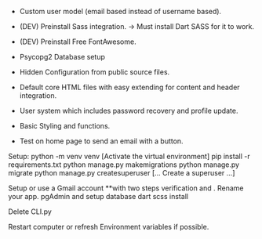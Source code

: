 

- Custom user model (email based instead of username based).
- (DEV) Preinstall Sass integration.
-> Must install Dart SASS for it to work.
- (DEV) Preinstall Free FontAwesome.
- Psycopg2 Database setup
- Hidden Configuration from public source files.
- Default core HTML files with easy extending for content and header integration.
- User system which includes password recovery and profile update.
- Basic Styling and functions. 

- Test on home page to send an email with a button.


Setup:
python -m venv venv
[Activate the virtual environment]
pip install -r requirements.txt
python manage.py makemigrations
python manage.py migrate
python manage.py createsuperuser [... Create a superuser ...]

Setup or use a Gmail account **with two steps verification and .
Rename your app.
pgAdmin and setup database
dart scss install

Delete CLI.py

Restart computer or refresh Environment variables if possible.